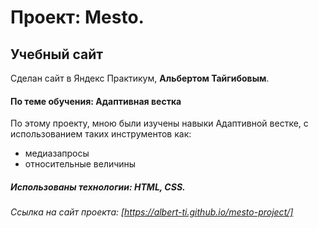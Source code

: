 # Проект: Mesto.

## Учебный сайт
Сделан сайт в Яндекс Практикум, __Альбертом Тайгибовым__.
#### По теме обучения: Адаптивная вестка
По этому проекту, мною были изучены навыки Адаптивной вестке, с использованием таких инструментов как:
* медиазапросы
* относительные величины
##### Использованы технологии: HTML, CSS.
###### Ссылка на сайт проекта: [https://albert-ti.github.io/mesto-project/]
